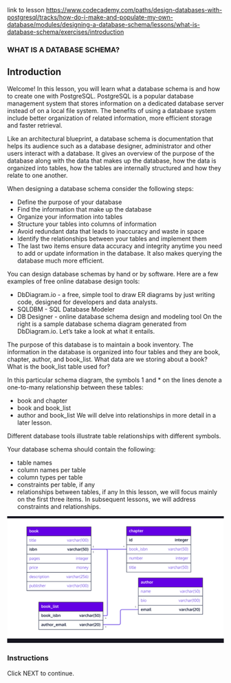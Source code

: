 link to lesson
https://www.codecademy.com/paths/design-databases-with-postgresql/tracks/how-do-i-make-and-populate-my-own-database/modules/designing-a-database-schema/lessons/what-is-database-schema/exercises/introduction

### WHAT IS A DATABASE SCHEMA?

## Introduction

Welcome! In this lesson, you will learn what a database schema is and how to create one with PostgreSQL. PostgreSQL is a popular database management system that stores information on a dedicated database server instead of on a local file system. The benefits of using a database system include better organization of related information, more efficient storage and faster retrieval.

Like an architectural blueprint, a database schema is documentation that helps its audience such as a database designer, administrator and other users interact with a database. It gives an overview of the purpose of the database along with the data that makes up the database, how the data is organized into tables, how the tables are internally structured and how they relate to one another.

When designing a database schema consider the following steps:

- Define the purpose of your database
- Find the information that make up the database
- Organize your information into tables
- Structure your tables into columns of information
- Avoid redundant data that leads to inaccuracy and waste in space
- Identify the relationships between your tables and implement them
- The last two items ensure data accuracy and integrity anytime you need to add or update information in the database. It also makes querying the database much more efficient.

You can design database schemas by hand or by software. Here are a few examples of free online database design tools:

- DbDiagram.io - a free, simple tool to draw ER diagrams by just writing code, designed for developers and data analysts.
- SQLDBM - SQL Database Modeler
- DB Designer - online database schema design and modeling tool
On the right is a sample database schema diagram generated from DbDiagram.io. Let’s take a look at what it entails.

The purpose of this database is to maintain a book inventory. The information in the database is organized into four tables and they are book, chapter, author, and book_list. What data are we storing about a book? What is the book_list table used for?

In this particular schema diagram, the symbols 1 and * on the lines denote a one-to-many relationship between these tables:

- book and chapter
- book and book_list
- author and book_list
We will delve into relationships in more detail in a later lesson.

Different database tools illustrate table relationships with different symbols.

Your database schema should contain the following:

- table names
- column names per table
- column types per table
- constraints per table, if any
- relationships between tables, if any
In this lesson, we will focus mainly on the first three items. In subsequent lessons, we will address constraints and relationships.

![](./database-schema.png)


### Instructions
Click NEXT to continue.
